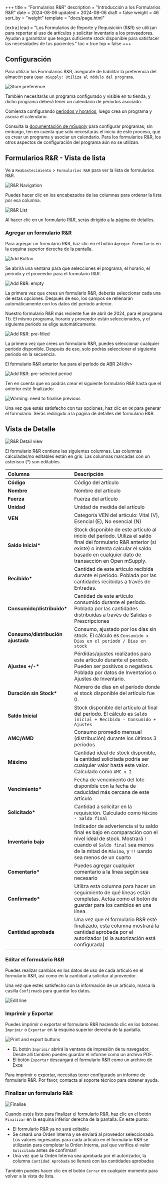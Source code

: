 +++
title = "Formularios R&R"
description = "Introducción a los Formularios R&R"
date = 2024-08-06
updated = 2024-08-06
draft = false
weight = 46
sort_by = "weight"
template = "docs/page.html"

[extra]
lead = "Los Formularios de Reporte y Requisición (R&R) se utilizan para reportar el uso de artículos y solicitar inventario a los proveedores. Ayudan a garantizar que tengas suficiente stock disponible para satisfacer las necesidades de tus pacientes."
toc = true
top = false
+++

## Configuración

Para utilizar los Formularios R&R, asegúrate de habilitar la preferencia del almacén para `Open mSupply: Utiliza el módulo del programa`.

![Store preference](/docs/programs/images/program_pref.png)

También necesitarás un programa configurado y visible en tu tienda, y dicho programa deberá tener un calendario de períodos asociado.

Comienza configurando [periodos y horarios](https://docs.msupply.org.nz/admin:schedules_periods), luego crea un programa y asocia el calendario.

Consulta la [documentación de mSupply](https://docs.msupply.org.nz/items:programs) para configurar programas; sin embargo, ten en cuenta que solo necesitarás el inicio de este proceso, que es crear un programa y asociar un calendario. Para los formularios R&R, los otros aspectos de configuración del programa aún no se utilizan.

## Formularios R&R - Vista de lista

Ve a `Reabastecimiento` > `Formularios R&R` para ver la lista de formularios R&R.

![R&R Navigation](/docs/replenishment/images/goto_rnr.png)

Puedes hacer clic en los encabezados de las columnas para ordenar la lista por esa columna.

![R&R List](/docs/replenishment/images/rnr_list.png)

Al hacer clic en un formulario R&R, serás dirigido a la página de detalles.

### Agregar un formulario R&R

Para agregar un formulario R&R, haz clic en el botón `Agregar Formulario` en la esquina superior derecha de la pantalla.

![Add Button](/docs/replenishment/images/rnr_add_button.png)

Se abrirá una ventana para que selecciones el programa, el horario, el período y el proveedor para el formulario R&R.

![Add R&R: empty](/docs/replenishment/images/add_rnr_empty.png)

La primera vez que crees un formulario R&R, deberás seleccionar cada una de estas opciones. Después de eso, los campos se rellenarán automáticamente con los datos del período anterior.

<div class="imagetitle">Nuestro formulario R&R más reciente fue de abril de 2024, para el programa Tb. El mismo programa, horario y proveedor están seleccionados, y el siguiente período se elige automáticamente.</div>

![Add R&R: pre-filled](/docs/replenishment/images/add_rnr.png)

La primera vez que crees un formulario R&R, puedes seleccionar cualquier período disponible. Después de eso, solo podrás seleccionar el siguiente período en la secuencia.

<div class="imagetitle">El formulario R&R anterior fue para el período de ABR 24/div>

![Add R&R: pre-selected period](/docs/replenishment/images/add_rnr_selected_period.png)

Ten en cuenta que no podrás crear el siguiente formulario R&R hasta que el anterior esté finalizado:

![Warning: need to finalise previous](/docs/replenishment/images/add_rnr_error_finalise.png)

Una vez que estés satisfecho con tus opciones, haz clic en `OK` para generar el formulario. Serás redirigido a la página de detalles del formulario R&R.

## Vista de Detalle

![R&R Detail view](/docs/replenishment/images/rnr_detail.png)

El formulario R&R contiene las siguientes columnas. Las columnas calculadas/no editables están en gris. Las columnas marcadas con un asterisco (*) son editables.

| Columna                                | Descripción                                                                                                                                                                                                   |
| :------------------------------------ | :------------------------------------------------------------------------------------------------------------------------------------------------------------------------------------------------------------ |
| **Código**                              | Código del artículo                                                                                                                                                                                                     |
| **Nombre**                              | Nombre del artículo                                                                                                                                                                                                     |
| **Fuerza**                          | Fuerza del artículo                                                                                                                                                                                          |
| **Unidad**                              | Unidad de medida del artículo                                                                                                                                                                                  |
| **VEN**                               | Categoría VEN del artículo: Vital (V), Esencial (E), No esencial (N)                                                                                                                                                |
| **Saldo Inicial\***                 | Stock disponible de este artículo al inicio del período. Utiliza el saldo final del formulario R&R anterior (si existe) o intenta calcular el saldo basado en cualquier dato de transacción en Open mSupply. |
| **Recibido\***                        | Cantidad de este artículo recibida durante el período. Poblada por las cantidades recibidas a través de Entradas.                                                                                                 |
| **Consumido/distribuido\***            | Cantidad de este artículo consumido durante el período. Poblada por las cantidades distribuidas a través de Salidas o Prescripciones                                                                           |
| **Consumo/distribución ajustada** | Consumo, ajustado por los días sin stock. El cálculo es <code>Consumido x Días en el período / Días en stock</code>                                                                                  |
| **Ajustes +/-\***                 | Pérdidas/ajustes realizados para este artículo durante el período. Pueden ser positivos o negativos. Poblada por datos de Inventarios o Ajustes de Inventario.                                                            |
| **Duración sin Stock\***              | Número de días en el período donde el stock disponible del artículo fue 0.                                                                                                                                         |
| **Saldo Inicial**                     | Stock disponible del artículo al final del período. El cálculo es <code>Saldo inicial + Recibido - Consumido + Ajustes</code>                                                                         |
| **AMC/AMD**                           | Consumo promedio mensual (distribución) durante los últimos 3 períodos                                                                                                                                         |
| **Máximo**                           | Cantidad ideal de stock disponible, la cantidad solicitada podría ser cualquier valor hasta este valor. Calculado como <code>AMC x 2</code>                                                                          |
| **Vencimiento\***                          | Fecha de vencimiento del lote disponible con la fecha de caducidad más cercana de este artículo                                                                                                                                             |
| **Solicitado\***                       | Cantidad a solicitar en la requisición. Calculado como <code>Máximo - Saldo final</code>                                                                                                              |
| **Inventario bajo**                         | Indicador de advertencia si tu saldo final es bajo en comparación con el nivel ideal de stock. Mostrará  `!` cuando el `Saldo final` sea menos de la mitad de `Máximo`, y `!!` uando sea menos de un cuarto                     |
| **Comentario\***                         | Puedes agregar cualquier comentario a la línea según sea necesario                                                                                                                                                               |
| **Confirmado\***                       | Utiliza esta columna para hacer un seguimiento de qué líneas están completas. Actúa como el botón de guardar para los cambios en una línea.                                                                                                    |
| **Cantidad aprobada**                 | Una vez que el formulario R&R esté finalizado, esta columna mostrará la cantidad aprobada por el autorizador (si la autorización está configurada)                                                                                |

### Editar el formulario R&R

Puedes realizar cambios en los datos de uso de cada artículo en el formulario R&R, así como en la cantidad a solicitar al proveedor.

Una vez que estés satisfecho con la información de un artículo, marca la casilla `Confirmado` para guardar los datos.

![Edit line](/docs/replenishment/images/rnr_edit_line.gif)

### Imprimir y Exportar

Puedes imprimir o exportar el formulario R&R haciendo clic en los botones `Imprimir` o `Exportar` en la esquina superior derecha de la pantalla.

![Print and export buttons](/docs/replenishment/images/rnr_print_and_export.png)

- EL botón `Imprimir` abrirá la ventana de impresión de tu navegador. Desde allí también puedes guardar el informe como un archivo PDF.
- El botón `Exportar` descargará el formulario R&R como un archivo de Exce

<div class="nota">
Para imprimir o exportar, necesitas tener configurado un informe de formulario R&R. Por favor, contacta al soporte técnico para obtener ayuda.
</div>

### Finalizar un formulario R&R

![Finalise](/docs/replenishment/images/rnr_finalise.png)

Cuando estés listo para finalizar el formulario R&R, haz clic en el botón `Finalizar` en la esquina inferior derecha de la pantalla. En este punto:

- El formulario R&R ya no será editable
- Se creará una Orden Interna y se enviará al proveedor seleccionado. Los valores ingresados para cada artículo en el formulario R&R se utilizarán para completar la Orden Interna, ¡así que verifica el valor `Solicitado` antes de confirmar!
- Una vez que la Orden Interna sea aprobada por el autorizador, la columna `Cantidad Aprobada` se llenará con las cantidades aprobadas

También puedes hacer clic en el botón `Cerrar` en cualquier momento para volver a la vista de lista.
